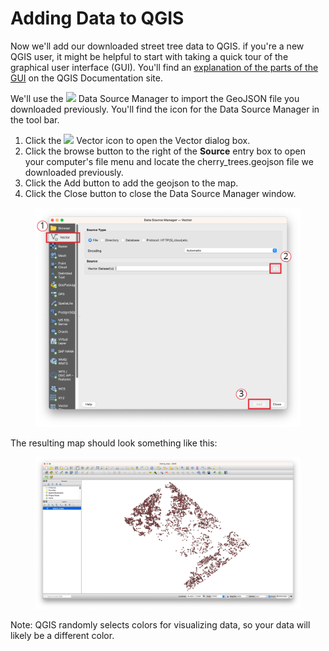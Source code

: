 # Adding Data to QGIS

Now we'll add our downloaded street tree data to QGIS. if you're a new QGIS user, it might be helpful to start with taking a quick tour of the graphical user interface (GUI). You'll find an [explanation of the parts of the GUI](https://docs.qgis.org/3.22/en/docs/user\_manual/introduction/qgis\_gui.html) on the QGIS Documentation site.

We'll use the ![](https://docs.qgis.org/3.22/en/\_images/mActionDataSourceManager.png) Data Source Manager to import the GeoJSON file you downloaded previously. You'll find the icon for the Data Source Manager in the tool bar.

1. Click the ![](https://docs.qgis.org/3.28/en/\_images/mActionAddOgrLayer.png) Vector icon to open the Vector dialog box.
2. Click the browse button to the right of the **Source** entry box to open your computer's file menu and locate the cherry\_trees.geojson file we downloaded previously.
3. Click the Add button to add the geojson to the map.&#x20;
4. Click the Close button to close the Data Source Manager window.

<figure><img src=".gitbook/assets/datasourcemanager.png" alt=""><figcaption></figcaption></figure>

The resulting map should look something like this:

<figure><img src=".gitbook/assets/Screenshot 2023-03-13 at 3.08.21 PM.png" alt=""><figcaption></figcaption></figure>

Note: QGIS randomly selects colors for visualizing data, so your data will likely be a different color.&#x20;
